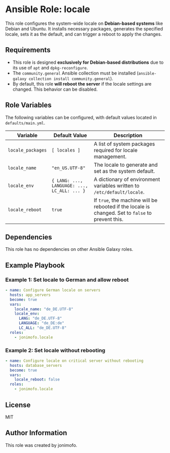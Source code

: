 # Ansible Role: locale

This role configures the system-wide locale on **Debian-based systems** like Debian and Ubuntu. It installs necessary packages, generates the specified locale, sets it as the default, and can trigger a reboot to apply the changes.

## Requirements

* This role is designed **exclusively for Debian-based distributions** due to its use of `apt` and `dpkg-reconfigure`.
* The `community.general` Ansible collection must be installed (`ansible-galaxy collection install community.general`).
* By default, this role **will reboot the server** if the locale settings are changed. This behavior can be disabled.

## Role Variables

The following variables can be configured, with default values located in `defaults/main.yml`.

| Variable | Default Value | Description |
|---|---|---|
| `locale_packages` | `[ locales ]` | A list of system packages required for locale management. |
| `locale_name` | `"en_US.UTF-8"` | The locale to generate and set as the system default. |
| `locale_env` | `{ LANG: ..., LANGUAGE: ..., LC_ALL: ... }` | A dictionary of environment variables written to `/etc/default/locale`. |
| `locale_reboot` | `true` | If `true`, the machine will be rebooted if the locale is changed. Set to `false` to prevent this. |

## Dependencies

This role has no dependencies on other Ansible Galaxy roles.

## Example Playbook

### Example 1: Set locale to German and allow reboot

```yaml
- name: Configure German locale on servers
  hosts: app_servers
  become: true
  vars:
    locale_name: "de_DE.UTF-8"
    locale_env:
      LANG: "de_DE.UTF-8"
      LANGUAGE: "de_DE:de"
      LC_ALL: "de_DE.UTF-8"
  roles:
    - jonimofo.locale
```

### Example 2: Set locale without rebooting
```yaml
- name: Configure locale on critical server without rebooting
  hosts: database_servers
  become: true
  vars:
    locale_reboot: false
  roles:
    - jonimofo.locale
```

## License

MIT

## Author Information

This role was created by jonimofo.

